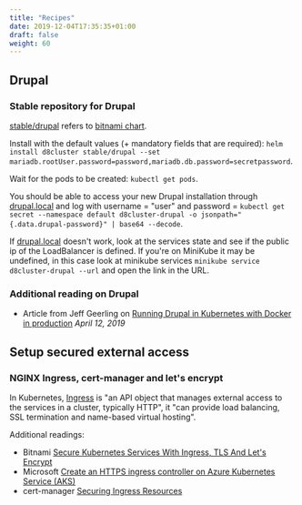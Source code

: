```yaml
---
title: "Recipes"
date: 2019-12-04T17:35:35+01:00
draft: false
weight: 60
---
```


## Drupal

### Stable repository for Drupal

[stable/drupal](https://github.com/helm/charts/tree/master/stable/drupal) refers to [bitnami chart](https://bitnami.com/stack/drupal/helm).

Install with the default values (+ mandatory fields that are required): `helm install d8cluster stable/drupal --set mariadb.rootUser.password=password,mariadb.db.password=secretpassword`.

Wait for the pods to be created: `kubectl get pods`.

You should be able to access your new Drupal installation through [drupal.local](http://drupal.local/) and log with username = "user" and password = `kubectl get secret --namespace default d8cluster-drupal -o jsonpath="{.data.drupal-password}" | base64 --decode`.

If [drupal.local](http://drupal.local/) doesn't work, look at the services state and see if the public ip of the LoadBalancer is defined. If you're on MiniKube it may be undefined, in this case look at minikube services `minikube service d8cluster-drupal --url` and open the link in the URL.

### Additional reading on Drupal

- Article from Jeff Geerling on [Running Drupal in Kubernetes with Docker in production](https://www.jeffgeerling.com/blog/2019/running-drupal-kubernetes-docker-production) _April 12, 2019_

## Setup secured external access

### NGINX Ingress, cert-manager and let's encrypt

In Kubernetes, [Ingress](https://kubernetes.io/docs/concepts/services-networking/ingress/) is "an API object that manages external access to the services in a cluster, typically HTTP", it  "can provide load balancing, SSL termination and name-based virtual hosting".

Additional readings:

- Bitnami [Secure Kubernetes Services With Ingress, TLS And Let's Encrypt](https://docs.bitnami.com/kubernetes/how-to/secure-kubernetes-services-with-ingress-tls-letsencrypt/)
- Microsoft [Create an HTTPS ingress controller on Azure Kubernetes Service (AKS)](https://docs.microsoft.com/en-us/azure/aks/ingress-tls)
- cert-manager [Securing Ingress Resources](https://cert-manager.io/docs/usage/ingress/)
